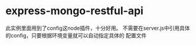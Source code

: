 # express-mongo-restful-api

此实例里面用到了config这node插件，十分好用。
不需要在server.js中引用具体的config，只要根据环境变量就可以自动指定具体的
配置文件